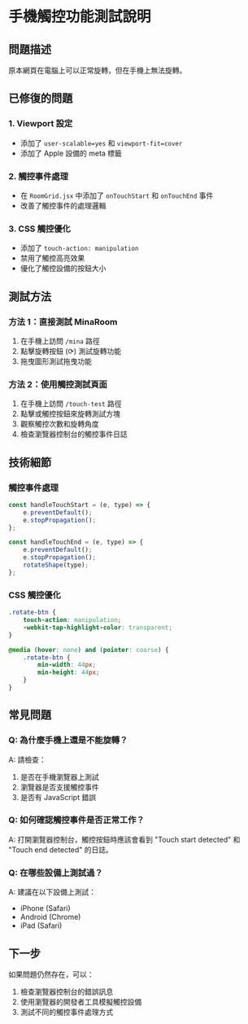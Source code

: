 # 手機觸控功能測試說明

## 問題描述
原本網頁在電腦上可以正常旋轉，但在手機上無法旋轉。

## 已修復的問題

### 1. Viewport 設定
- 添加了 `user-scalable=yes` 和 `viewport-fit=cover`
- 添加了 Apple 設備的 meta 標籤

### 2. 觸控事件處理
- 在 `RoomGrid.jsx` 中添加了 `onTouchStart` 和 `onTouchEnd` 事件
- 改善了觸控事件的處理邏輯

### 3. CSS 觸控優化
- 添加了 `touch-action: manipulation`
- 禁用了觸控高亮效果
- 優化了觸控設備的按鈕大小

## 測試方法

### 方法 1：直接測試 MinaRoom
1. 在手機上訪問 `/mina` 路徑
2. 點擊旋轉按鈕 (⟳) 測試旋轉功能
3. 拖曳圖形測試拖曳功能

### 方法 2：使用觸控測試頁面
1. 在手機上訪問 `/touch-test` 路徑
2. 點擊或觸控按鈕來旋轉測試方塊
3. 觀察觸控次數和旋轉角度
4. 檢查瀏覽器控制台的觸控事件日誌

## 技術細節

### 觸控事件處理
```javascript
const handleTouchStart = (e, type) => {
    e.preventDefault();
    e.stopPropagation();
};

const handleTouchEnd = (e, type) => {
    e.preventDefault();
    e.stopPropagation();
    rotateShape(type);
};
```

### CSS 觸控優化
```css
.rotate-btn {
    touch-action: manipulation;
    -webkit-tap-highlight-color: transparent;
}

@media (hover: none) and (pointer: coarse) {
    .rotate-btn {
        min-width: 44px;
        min-height: 44px;
    }
}
```

## 常見問題

### Q: 為什麼手機上還是不能旋轉？
A: 請檢查：
1. 是否在手機瀏覽器上測試
2. 瀏覽器是否支援觸控事件
3. 是否有 JavaScript 錯誤

### Q: 如何確認觸控事件是否正常工作？
A: 打開瀏覽器控制台，觸控按鈕時應該會看到 "Touch start detected" 和 "Touch end detected" 的日誌。

### Q: 在哪些設備上測試過？
A: 建議在以下設備上測試：
- iPhone (Safari)
- Android (Chrome)
- iPad (Safari)

## 下一步
如果問題仍然存在，可以：
1. 檢查瀏覽器控制台的錯誤訊息
2. 使用瀏覽器的開發者工具模擬觸控設備
3. 測試不同的觸控事件處理方式
